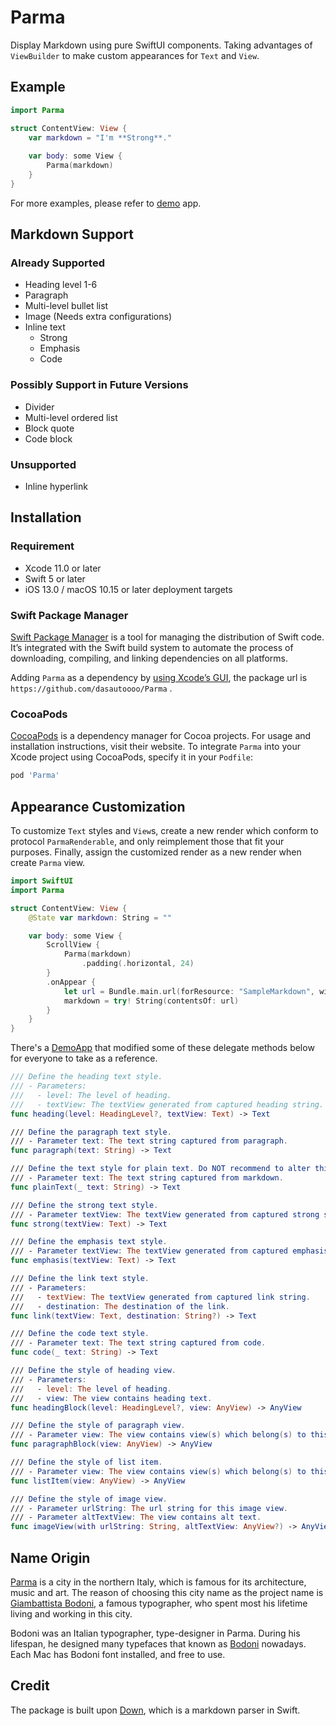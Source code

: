 # Parma
Display Markdown using pure SwiftUI components. Taking advantages of `ViewBuilder` to make custom appearances for `Text` and `View`.

## Example
```swift
import Parma

struct ContentView: View {
    var markdown = "I'm **Strong**."
    
    var body: some View {
        Parma(markdown)
    }
}
```
For more examples, please refer to [demo][1] app.

## Markdown Support
### Already Supported
* Heading level 1-6
* Paragraph
* Multi-level bullet list
* Image (Needs extra configurations)
* Inline text
	* Strong
	* Emphasis
	* Code
			
### Possibly Support in Future Versions
* Divider
* Multi-level ordered list
* Block quote
* Code block

### Unsupported
* Inline hyperlink

## Installation
### Requirement
* Xcode 11.0 or later
* Swift 5 or later
* iOS 13.0 / macOS 10.15 or later deployment targets

### Swift Package Manager
[Swift Package Manager][2] is a tool for managing the distribution of Swift code. It’s integrated with the Swift build system to automate the process of downloading, compiling, and linking dependencies on all platforms.

Adding `Parma` as a dependency by [using Xcode’s GUI][3], the package url is `https://github.com/dasautoooo/Parma` .

### CocoaPods
[CocoaPods](https://cocoapods.org) is a dependency manager for Cocoa projects. For usage and installation instructions, visit their website. To integrate `Parma` into your Xcode project using CocoaPods, specify it in your `Podfile`:

```ruby
pod 'Parma'
```


## Appearance Customization
To customize `Text` styles and `View`s, create a new render which conform to protocol `ParmaRenderable`, and only reimplement those that fit your purposes. Finally, assign the customized render as a new render when create `Parma` view.

```swift
import SwiftUI
import Parma

struct ContentView: View {
    @State var markdown: String = ""

    var body: some View {
        ScrollView {
            Parma(markdown)
                .padding(.horizontal, 24)
        }
        .onAppear {
            let url = Bundle.main.url(forResource: "SampleMarkdown", withExtension: "md")!
            markdown = try! String(contentsOf: url)
        }
    }
}
```

There's a [DemoApp][4] that modified some of these delegate methods below for everyone to take as a reference.

```swift
/// Define the heading text style.
/// - Parameters:
///   - level: The level of heading.
///   - textView: The textView generated from captured heading string.
func heading(level: HeadingLevel?, textView: Text) -> Text

/// Define the paragraph text style.
/// - Parameter text: The text string captured from paragraph.
func paragraph(text: String) -> Text

/// Define the text style for plain text. Do NOT recommend to alter this if there's no special purpose.
/// - Parameter text: The text string captured from markdown.
func plainText(_ text: String) -> Text

/// Define the strong text style.
/// - Parameter textView: The textView generated from captured strong string.
func strong(textView: Text) -> Text

/// Define the emphasis text style.
/// - Parameter textView: The textView generated from captured emphasis string.
func emphasis(textView: Text) -> Text

/// Define the link text style.
/// - Parameters:
///   - textView: The textView generated from captured link string.
///   - destination: The destination of the link.
func link(textView: Text, destination: String?) -> Text

/// Define the code text style.
/// - Parameter text: The text string captured from code.
func code(_ text: String) -> Text

/// Define the style of heading view.
/// - Parameters:
///   - level: The level of heading.
///   - view: The view contains heading text.
func headingBlock(level: HeadingLevel?, view: AnyView) -> AnyView

/// Define the style of paragraph view.
/// - Parameter view: The view contains view(s) which belong(s) to this paragraph.
func paragraphBlock(view: AnyView) -> AnyView

/// Define the style of list item.
/// - Parameter view: The view contains view(s) which belong(s) to this item.
func listItem(view: AnyView) -> AnyView

/// Define the style of image view.
/// - Parameter urlString: The url string for this image view.
/// - Parameter altTextView: The view contains alt text.
func imageView(with urlString: String, altTextView: AnyView?) -> AnyView
```

## Name Origin
[Parma][5] is a city in the northern Italy, which is famous for its architecture, music and art. The reason of choosing this city name as the project name is [Giambattista Bodoni][6], a famous typographer, who spent most his lifetime living and working in this city.

Bodoni was an Italian typographer, type-designer in Parma. During his lifespan, he designed many typefaces that known as [Bodoni][7] nowadays. Each Mac has Bodoni font installed, and free to use.

## Credit
The package is built upon [Down][8], which is a markdown parser in Swift.

[1]:	https://github.com/dasautoooo/ParmaDemo
[2]:	https://swift.org/package-manager/
[3]:	https://developer.apple.com/documentation/xcode/adding_package_dependencies_to_your_app
[4]:	https://github.com/dasautoooo/ParmaDemo
[5]:	https://en.wikipedia.org/wiki/Parma
[6]:	https://en.wikipedia.org/wiki/Giambattista_Bodoni
[7]:	https://en.wikipedia.org/wiki/Bodoni
[8]:	https://github.com/iwasrobbed/Down
